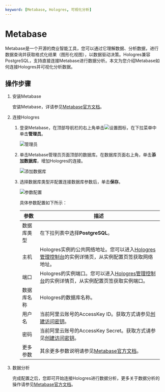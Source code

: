 ```yaml
---
keyword: [Metabase, Hologres, 可视化分析]
---
```


# Metabase

Metabase是一个开源的商业智能工具，您可以通过它理解数据、分析数据，进行数据查询并获取格式化结果（图形化视图），以数据驱动决策。Hologres兼容PostgreSQL，支持直接连接Metabase进行数据分析。本文为您介绍Metabase如何连接Hologres并可视化分析数据。

## 操作步骤

1.  安装Metabase

    安装Metabase，详请参见[Metabase官方文档](https://www.metabase.com/docs/latest/operations-guide/installing-metabase.html)。

2.  连接Hologres

    1.  登录Metabase，在顶部导航栏的右上角单击![设置](https://static-aliyun-doc.oss-accelerate.aliyuncs.com/assets/img/zh-CN/1706946161/p254220.png)图标，在下拉菜单中单击**管理员**。

        ![管理员](https://static-aliyun-doc.oss-accelerate.aliyuncs.com/assets/img/zh-CN/1706946161/p254226.png)

    2.  单击Metabase管理员页面顶部的数据库。在数据库页面右上角，单击**添加数据库**，增加Hologres的连接。

        ![添加数据库](https://static-aliyun-doc.oss-accelerate.aliyuncs.com/assets/img/zh-CN/1706946161/p254229.png)

    3.  选择数据库类型并配置连接数据库参数后，单击**保存**。

        ![参数配置](https://static-aliyun-doc.oss-accelerate.aliyuncs.com/assets/img/zh-CN/1706946161/p254238.png)

        具体参数配置如下所示：

        |参数|描述|
        |--|--|
        |数据库类型|在下拉列表中选择**PostgreSQL**。|
        |主机|Hologres实例的公共网络地址。您可以进入[Hologres管理控制台](https://hologram.console.aliyun.com/#/instance)的实例详情页，从实例配置页签获取网络地址。|
        |端口|Hologres的实例端口。您可以进入[Hologres管理控制台](https://hologram.console.aliyun.com/#/instance)的实例详情页，从实例配置页签获取实例端口。|
        |数据库名称|Hologres的数据库名称。|
        |用户名|当前阿里云账号的AccessKey ID。获取方式请参见[创建访问密钥](/intl.zh-CN/准备工作/准备阿里云账号.md)。|
        |密码|当前阿里云账号的AccessKey Secret。获取方式请参见[创建访问密钥](/intl.zh-CN/准备工作/准备阿里云账号.md)。|
        |更多参数|其余更多参数说明请参见[Metabase官方文档](https://www.metabase.com/docs/latest/administration-guide/01-managing-databases.html)。|

3.  数据分析

    完成配置之后，您即可开始连接Hologres进行数据分析，更多关于数据分析的操作请参见[Metabase官方文档](https://www.metabase.com/docs/latest/)。


